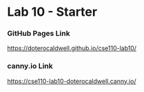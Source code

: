 # Lab 10 - Starter

### GitHub Pages Link
https://doterocaldwell.github.io/cse110-lab10/

### canny.io Link
https://cse110-lab10-doterocaldwell.canny.io/